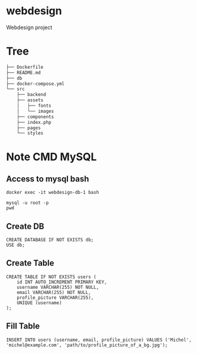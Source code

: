 # webdesign
Webdesign project

# Tree

```sh    
├── Dockerfile
├── README.md
├── db
├── docker-compose.yml
└── src
    ├── backend
    ├── assets
    │   ├── fonts
    │   └── images
    ├── components
    ├── index.php
    ├── pages
    └── styles
```

# Note CMD MySQL

## Access to mysql bash

```shell
docker exec -it webdesign-db-1 bash
```

```shell
mysql -u root -p
pwd
```

## Create DB

```shell
CREATE DATABASE IF NOT EXISTS db;
USE db;
```

## Create Table

```shell
CREATE TABLE IF NOT EXISTS users (
    id INT AUTO_INCREMENT PRIMARY KEY,
    username VARCHAR(255) NOT NULL,
    email VARCHAR(255) NOT NULL,
    profile_picture VARCHAR(255),
    UNIQUE (username)
);
```

## Fill Table

```shell
INSERT INTO users (username, email, profile_picture) VALUES ('Michel', 'michel@example.com', 'path/to/profile_picture_of_a_bg.jpg');
```